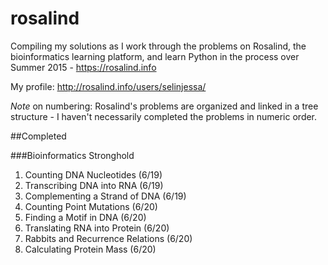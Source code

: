 # rosalind

Compiling my solutions as I work through the problems on Rosalind, the bioinformatics learning platform, and learn Python in the process over Summer 2015 - https://rosalind.info

My profile: http://rosalind.info/users/selinjessa/

*Note* on numbering: Rosalind's problems are organized and linked in a tree structure - I haven't necessarily completed the problems in numeric order.

##Completed

###Bioinformatics Stronghold
1. Counting DNA Nucleotides (6/19)
2. Transcribing DNA into RNA (6/19)
3. Complementing a Strand of DNA (6/19)
4. Counting Point Mutations (6/20)
5. Finding a Motif in DNA (6/20)
6. Translating RNA into Protein (6/20)
7. Rabbits and Recurrence Relations (6/20)
8. Calculating Protein Mass (6/20)
